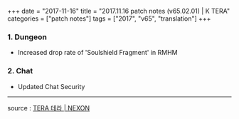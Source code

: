 +++
date = "2017-11-16"
title = "2017.11.16 patch notes (v65.02.01) | K TERA"
categories = ["patch notes"]
tags = ["2017", "v65", "translation"]
+++

### 1. Dungeon
- Increased drop rate of 'Soulshield Fragment' in RMHM

### 2. Chat
- Updated Chat Security

----

source : [TERA 테라 | NEXON](http://tera.nexon.com/news/update/view.aspx?n4articlesn=306)
